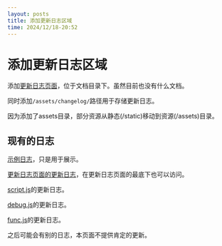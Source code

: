 ```yaml
---
layout: posts
title: 添加更新日志区域
time: 2024/12/18-20:52
---
```


# 添加更新日志区域

添加[更新日志页面](/docs/changelog.html)，位于文档目录下。虽然目前也没有什么文档。

同时添加`/assets/changelog/`路径用于存储更新日志。

因为添加了assets目录，部分资源从静态(/static)移动到资源(/assets)目录。

## 现有的日志

[示例日志](/docs/changelog.html?href=changelog)，只是用于展示。

[更新日志页面的更新日志](/docs/changelog.html?href=changelog.html)，在更新日志页面的最底下也可以访问。

[script.js](/docs/changelog.html?href=script.js)的更新日志。

[debug.js](/docs/changelog.html?href=debug.js)的更新日志。

[func.js](/docs/changelog.html?href=func)的更新日志。

之后可能会有别的日志，本页面不提供肯定的更新。
